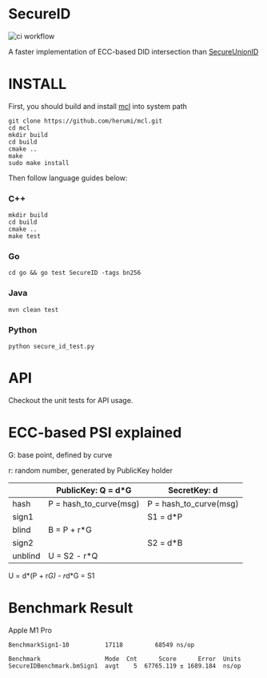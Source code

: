 # SecureID

![ci workflow](https://github.com/levyfan/SecureID/actions/workflows/build.yml/badge.svg)

A faster implementation of ECC-based DID intersection than [SecureUnionID](https://github.com/volcengine/SecureUnionID)

# INSTALL

First, you should build and install [mcl](https://github.com/herumi/mcl) into system path

```shell
git clone https://github.com/herumi/mcl.git
cd mcl
mkdir build
cd build
cmake ..
make
sudo make install
```

Then follow language guides below:

### C++

```shell
mkdir build
cd build
cmake ..
make test
```

### Go

```shell
cd go && go test SecureID -tags bn256
```

### Java

```shell
mvn clean test
```

### Python

```shell
python secure_id_test.py
```

# API

Checkout the unit tests for API usage.

# ECC-based PSI explained

G: base point, defined by curve

r: random number, generated by PublicKey holder

|         | PublicKey: Q = d*G     | SecretKey: d           |
|---------|------------------------|------------------------|
| hash    | P = hash_to_curve(msg) | P = hash_to_curve(msg) |
| sign1   |                        | S1 = d*P               |
| blind   | B = P + r*G            |                        |
| sign2   |                        | S2 = d*B               |
| unblind | U = S2 - r*Q           |                        |

U = d*(P + r*G) - r*d*G = S1

# Benchmark Result

Apple M1 Pro
```
BenchmarkSign1-10    	   17118	     68549 ns/op

Benchmark                  Mode  Cnt      Score      Error  Units
SecureIDBenchmark.bmSign1  avgt    5  67765.119 ± 1689.184  ns/op
```
